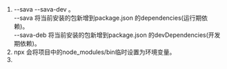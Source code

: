 1. --sava --sava-dev 。    
  --sava 将当前安装的包新增到package.json 的dependencies(运行期依赖)。   
  --sava-deb 将当前安装的包新增到package.json 的devDependencies(开发期依赖)。    
2. npx 会将项目中的node_modules/bin临时设置为环境变量。   
3. 
